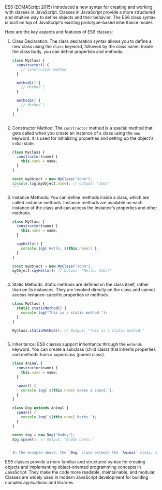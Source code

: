 ES6 (ECMAScript 2015) introduced a new syntax for creating and working with classes in JavaScript. Classes in JavaScript provide a more structured and intuitive way to define objects and their behavior. The ES6 class syntax is built on top of JavaScript's existing prototype-based inheritance model.

Here are the key aspects and features of ES6 classes:

1. Class Declaration: The class declaration syntax allows you to define a new class using the `class` keyword, followed by the class name. Inside the class body, you can define properties and methods.

   ````javascript
   class MyClass {
     constructor() {
       // Constructor method
     }

     method1() {
       // Method 1
     }

     method2() {
       // Method 2
     }
   }
   ```

2. Constructor Method: The `constructor` method is a special method that gets called when you create an instance of a class using the `new` keyword. It is used for initializing properties and setting up the object's initial state.

   ````javascript
   class MyClass {
     constructor(name) {
       this.name = name;
     }
   }

   const myObject = new MyClass("John");
   console.log(myObject.name); // Output: "John"
   ```

3. Instance Methods: You can define methods inside a class, which are called instance methods. Instance methods are available on each instance of the class and can access the instance's properties and other methods.

   ````javascript
   class MyClass {
     constructor(name) {
       this.name = name;
     }

     sayHello() {
       console.log(`Hello, ${this.name}!`);
     }
   }

   const myObject = new MyClass("John");
   myObject.sayHello(); // Output: "Hello, John!"
   ```

4. Static Methods: Static methods are defined on the class itself, rather than on its instances. They are invoked directly on the class and cannot access instance-specific properties or methods.

   ````javascript
   class MyClass {
     static staticMethod() {
       console.log("This is a static method.");
     }
   }

   MyClass.staticMethod(); // Output: "This is a static method."
   ```

5. Inheritance: ES6 classes support inheritance through the `extends` keyword. You can create a subclass (child class) that inherits properties and methods from a superclass (parent class).

   ````javascript
   class Animal {
     constructor(name) {
       this.name = name;
     }

     speak() {
       console.log(`${this.name} makes a sound.`);
     }
   }

   class Dog extends Animal {
     speak() {
       console.log(`${this.name} barks.`);
     }
   }

   const dog = new Dog("Buddy");
   dog.speak(); // Output: "Buddy barks."
   ```

   In the example above, the `Dog` class extends the `Animal` class, inheriting its `name` property and `speak()` method. The `Dog` class overrides the `speak()` method to provide its own implementation.

ES6 classes provide a more familiar and structured syntax for creating objects and implementing object-oriented programming concepts in JavaScript. They make the code more readable, maintainable, and modular. Classes are widely used in modern JavaScript development for building complex applications and libraries.
